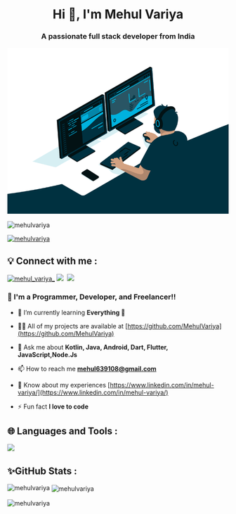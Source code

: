 <h1 align="center">Hi 👋, I'm Mehul Variya</h1>
<h3 align="center">A passionate full stack developer from India</h3>


![code](https://github.com/MehulVariya/Happy-Valentine-Day-Wishes/blob/main/image_code.gif)

<p align="left"> <img src="https://komarev.com/ghpvc/?username=mehulvariya&label=Profile%20views&color=0e75b6&style=flat" alt="mehulvariya" /> </p>

<p align="left"> <a href="https://github.com/ryo-ma/github-profile-trophy"><img src="https://github-profile-trophy.vercel.app/?username=mehulvariya" alt="mehulvariya" /></a>
</p>

## 💡 Connect with me :

<p align="left"> <a href="https://twitter.com/mehul_variya_" target="blank"><img src="https://img.shields.io/twitter/follow/mehul_variya_?logo=twitter&style=for-the-badge" alt="mehul_variya_" /></a> 
<a href="https://linkedin.com/in/mehul-variya"><img src="https://img.shields.io/badge/-Mehul%20Variya-0077B5?style=for-the-badge&logo=Linkedin&logoColor=white"/></a>&nbsp 
<a href="mailto:mehul639108@gmail.com">
    <img src="https://img.shields.io/badge/-Gmail-c14438?style=for-the-badge&logo=Gmail&logoColor=white&link=mailto:mehul639108@gmail.com" />
  </a>
</p>

<h3> 🧑 I'm a Programmer, Developer, and Freelancer!!</h3>

- 🌱 I’m currently learning **Everything 🤣**

- 👨‍💻 All of my projects are available at [https://github.com/MehulVariya](https://github.com/MehulVariya)

- 💬 Ask me about **Kotlin, Java, Android, Dart, Flutter, JavaScript,Node.Js**

- 📫 How to reach me **mehul639108@gmail.com**

- 📄 Know about my experiences [https://www.linkedin.com/in/mehul-variya/](https://www.linkedin.com/in/mehul-variya/)

- ⚡ Fun fact **I love to code**

<!--<h3 align="left">Connect with me:</h3>
<p align="left">


<a href="https://twitter.com/mehul_variya_" target="blank"><img align="center" src="https://raw.githubusercontent.com/rahuldkjain/github-profile-readme-generator/master/src/images/icons/Social/twitter.svg" alt="mehul_variya_" height="30" width="40" /></a>
<a href="https://linkedin.com/in/mehul-variya" target="blank"><img align="center" src="https://raw.githubusercontent.com/rahuldkjain/github-profile-readme-generator/master/src/images/icons/Social/linked-in-alt.svg" alt="mehul-variya" height="30" width="40" /></a>
<a href="https://stackoverflow.com/users/mehul-variya" target="blank"><img align="center" src="https://raw.githubusercontent.com/rahuldkjain/github-profile-readme-generator/master/src/images/icons/Social/stack-overflow.svg" alt="mehul-variya" height="30" width="40" /></a>
<a href="https://fb.com/mehul.r.variya" target="blank"><img align="center" src="https://raw.githubusercontent.com/rahuldkjain/github-profile-readme-generator/master/src/images/icons/Social/facebook.svg" alt="mehul.r.variya" height="30" width="40" /></a>
<a href="https://instagram.com/mehul_variya_" target="blank"><img align="center" src="https://raw.githubusercontent.com/rahuldkjain/github-profile-readme-generator/master/src/images/icons/Social/instagram.svg" alt="mehul_variya_" height="30" width="40" /></a>
<a href="https://www.hackerrank.com/mehul variya" target="blank"><img align="center" src="https://raw.githubusercontent.com/rahuldkjain/github-profile-readme-generator/master/src/images/icons/Social/hackerrank.svg" alt="mehul variya" height="30" width="40" /></a>
<a href="https://www.leetcode.com/mehulvariya" target="blank"><img align="center" src="https://raw.githubusercontent.com/rahuldkjain/github-profile-readme-generator/master/src/images/icons/Social/leet-code.svg" alt="mehulvariya" height="30" width="40" /></a>
</p>-->

## 🌐 Languages and Tools :
<p>
  <a >
    <img src="https://skillicons.dev/icons?i=kotlin,java,androidstudio,dart,flutter,js,php,nodejs,express,mongodb,mysql,sqlite,aws,postman,notion,html,css,bootstrap,jquery,c,cpp,py,flask,dotnet,git,github,linux" />
  </a>
</p>

## ✨GitHub Stats  : 

<p><img align="left" src="https://github-readme-stats.vercel.app/api/top-langs?username=mehulvariya&show_icons=true&locale=en&layout=compact" alt="mehulvariya" /></p>

<p>&nbsp;<img align="center" src="https://github-readme-stats.vercel.app/api?username=mehulvariya&show_icons=true&locale=en" alt="mehulvariya" /></p>

<p><img align="center" src="https://github-readme-streak-stats.herokuapp.com/?user=mehulvariya&" alt="mehulvariya" /></p>
